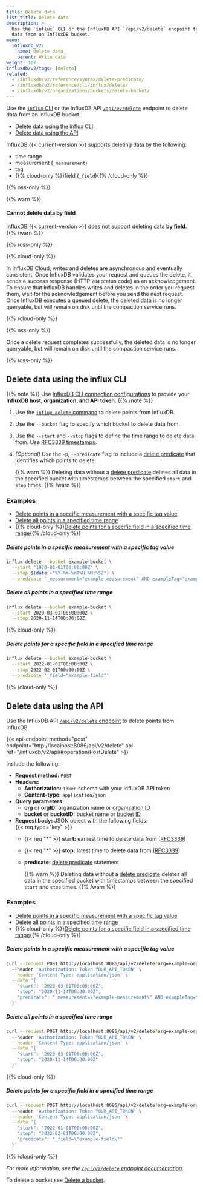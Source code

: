 ```yaml
---
title: Delete data
list_title: Delete data
description: >
  Use the `influx` CLI or the InfluxDB API `/api/v2/delete` endpoint to delete
  data from an InfluxDB bucket.
menu:
  influxdb_v2:
    name: Delete data
    parent: Write data
weight: 107
influxdb/v2/tags: [delete]
related:
  - /influxdb/v2/reference/syntax/delete-predicate/
  - /influxdb/v2/reference/cli/influx/delete/
  - /influxdb/v2/organizations/buckets/delete-bucket/
---
```


Use the [`influx` CLI](/influxdb/v2/reference/cli/influx/) or the InfluxDB API
[`/api/v2/delete`](/influxdb/v2/api/#operation/PostDelete) endpoint to delete
data from an InfluxDB bucket.

- [Delete data using the influx CLI](#delete-data-using-the-influx-cli)
- [Delete data using the API](#delete-data-using-the-api)

InfluxDB {{< current-version >}} supports deleting data by the following:

- time range
- measurement (`_measurement`)
- tag
- {{% cloud-only %}}field (`_field`){{% /cloud-only %}}

{{% oss-only %}}

{{% warn %}}
#### Cannot delete data by field
InfluxDB {{< current-version >}} does not support deleting data **by field**.
{{% /warn %}}

{{% /oss-only %}}

{{% cloud-only %}}

In InfluxDB Cloud, writes and deletes are asynchronous and eventually consistent.
Once InfluxDB validates your request and queues the delete,
it sends a _success_ response (HTTP `204` status code) as an acknowledgement.
To ensure that InfluxDB handles writes and deletes in the order you request them, wait for the acknowledgement before you send the next request.
Once InfluxDB executes a queued delete, the deleted data is no longer queryable,
but will remain on disk until the compaction service runs.

{{% /cloud-only %}}

{{% oss-only %}}

Once a delete request completes successfully, the deleted data is no longer queryable,
but will remain on disk until the compaction service runs.

{{% /oss-only %}}

## Delete data using the influx CLI

{{% note %}}
Use [InfluxDB CLI connection configurations](/influxdb/v2/reference/cli/influx/config/)
to provide your **InfluxDB host, organization, and API token**.
{{% /note %}}

1. Use the [`influx delete` command](/influxdb/v2/reference/cli/influx/delete/) to delete points from InfluxDB.
2. Use the `--bucket` flag to specify which bucket to delete data from.
3. Use the `--start` and `--stop` flags to define the time range to delete data from.
   Use [RFC3339 timestamps](/influxdb/v2/reference/glossary/#rfc3339-timestamp).
4. _(Optional)_ Use the `-p`, `--predicate` flag to include a [delete predicate](/influxdb/v2/reference/syntax/delete-predicate)
   that identifies which points to delete.

    {{% warn %}}
Deleting data without a [delete predicate](/influxdb/v2/reference/syntax/delete-predicate)
deletes all data in the specified bucket with timestamps between the specified `start` and `stop` times.
    {{% /warn %}}

### Examples

- [Delete points in a specific measurement with a specific tag value](#delete-points-in-a-specific-measurement-with-a-specific-tag-value)
- [Delete all points in a specified time range](#delete-all-points-in-a-specified-time-range)
- {{% cloud-only %}}[Delete points for a specific field in a specified time range](#delete-points-for-a-specific-field-in-a-specified-time-range){{% /cloud-only %}}

##### Delete points in a specific measurement with a specific tag value
```sh
influx delete --bucket example-bucket \
  --start '1970-01-01T00:00:00Z' \
  --stop $(date +"%Y-%m-%dT%H:%M:%SZ") \
  --predicate '_measurement="example-measurement" AND exampleTag="exampleTagValue"'
```

##### Delete all points in a specified time range
```sh
influx delete --bucket example-bucket \
  --start 2020-03-01T00:00:00Z \
  --stop 2020-11-14T00:00:00Z
```

{{% cloud-only %}}

##### Delete points for a specific field in a specified time range
```sh
influx delete --bucket example-bucket \
  --start 2022-01-01T00:00:00Z \
  --stop 2022-02-01T00:00:00Z \
  --predicate '_field="example-field"'
```

{{% /cloud-only %}}

## Delete data using the API
Use the InfluxDB API [`/api/v2/delete` endpoint](/influxdb/v2/api/#operation/PostDelete)
to delete points from InfluxDB.

{{< api-endpoint method="post" endpoint="http://localhost:8086/api/v2/delete" api-ref="/influxdb/v2/api/#operation/PostDelete" >}}

Include the following:

- **Request method:** `POST`
- **Headers:**
  - **Authorization:** `Token` schema with your InfluxDB API token
  - **Content-type:** `application/json`
- **Query parameters:**
  - **org** or **orgID:** organization name or [organization ID](/influxdb/v2/admin/organizations/view-orgs/#view-your-organization-id)
  - **bucket** or **bucketID:** bucket name or [bucket ID](/influxdb/v2/admin/buckets/view-buckets/)
- **Request body:** JSON object with the following fields:  
  {{< req type="key" >}}
  - {{< req "\*" >}} **start:** earliest time to delete data from ([RFC3339](/influxdb/v2/reference/glossary/#rfc3339-timestamp))
  - {{< req "\*" >}} **stop:** latest time to delete data from ([RFC3339](/influxdb/v2/reference/glossary/#rfc3339-timestamp))
  - **predicate:** [delete predicate](/influxdb/v2/reference/syntax/delete-predicate) statement

       {{% warn %}}
Deleting data without a [delete predicate](/influxdb/v2/reference/syntax/delete-predicate)
deletes all data in the specified bucket with timestamps between the specified `start` and `stop` times.
       {{% /warn %}}

### Examples

- [Delete points in a specific measurement with a specific tag value](#delete-points-in-a-specific-measurement-with-a-specific-tag-value-1)
- [Delete all points in a specified time range](#delete-all-points-in-a-specified-time-range-1)
- {{% cloud-only %}}[Delete points for a specific field in a specified time range](#delete-points-for-a-specific-field-in-a-specified-time-range-1){{% /cloud-only %}}

##### Delete points in a specific measurement with a specific tag value
```sh
curl --request POST http://localhost:8086/api/v2/delete?org=example-org&bucket=example-bucket \
  --header 'Authorization: Token YOUR_API_TOKEN' \
  --header 'Content-Type: application/json' \
  --data '{
    "start": "2020-03-01T00:00:00Z",
    "stop": "2020-11-14T00:00:00Z",
    "predicate": "_measurement=\"example-measurement\" AND exampleTag=\"exampleTagValue\""
  }'
```

##### Delete all points in a specified time range
```sh
curl --request POST http://localhost:8086/api/v2/delete?org=example-org&bucket=example-bucket \
  --header 'Authorization: Token YOUR_API_TOKEN' \
  --header 'Content-Type: application/json' \
  --data '{
    "start": "2020-03-01T00:00:00Z",
    "stop": "2020-11-14T00:00:00Z"
  }'
```

{{% cloud-only %}}

##### Delete points for a specific field in a specified time range
```sh
curl --request POST http://localhost:8086/api/v2/delete?org=example-org&bucket=example-bucket \
  --header 'Authorization: Token YOUR_API_TOKEN' \
  --header 'Content-Type: application/json' \
  --data '{
    "start": "2022-01-01T00:00:00Z",
    "stop": "2022-02-01T00:00:00Z",
    "predicate": "_field=\"example-field\""
  }'
```

{{% /cloud-only %}}

_For more information, see the [`/api/v2/delete` endpoint documentation](/influxdb/v2/api/#operation/PostDelete)._

To delete a bucket see [Delete a bucket](/influxdb/v2/admin/buckets/delete-bucket/).

